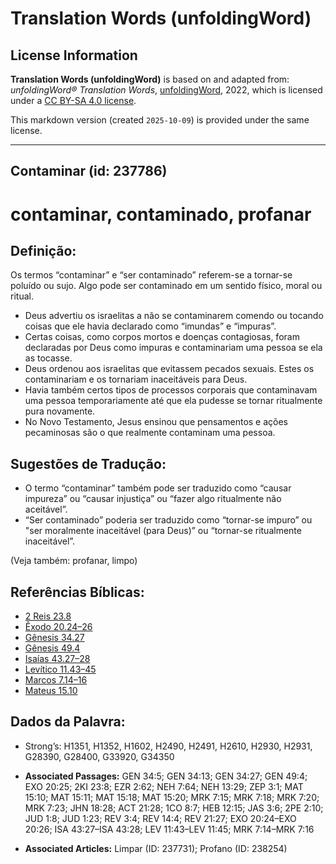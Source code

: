 # Translation Words (unfoldingWord)

## License Information

**Translation Words (unfoldingWord)** is based on and adapted from: _unfoldingWord® Translation Words_, [unfoldingWord](https://unfoldingword.org/utw), 2022, which is licensed under a [CC BY-SA 4.0 license](https://creativecommons.org/licenses/by-sa/4.0/legalcode.en).

This markdown version (created `2025-10-09`) is provided under the same license.



--------------------------------

## Contaminar (id: 237786)

contaminar, contaminado, profanar
=================================

Definição:
----------

Os termos “contaminar” e “ser contaminado” referem\-se a tornar\-se poluído ou sujo. Algo pode ser contaminado em um sentido físico, moral ou ritual.

* Deus advertiu os israelitas a não se contaminarem comendo ou tocando coisas que ele havia declarado como “imundas” e “impuras”.
* Certas coisas, como corpos mortos e doenças contagiosas, foram declaradas por Deus como impuras e contaminariam uma pessoa se ela as tocasse.
* Deus ordenou aos israelitas que evitassem pecados sexuais. Estes os contaminariam e os tornariam inaceitáveis para Deus.
* Havia também certos tipos de processos corporais que contaminavam uma pessoa temporariamente até que ela pudesse se tornar ritualmente pura novamente.
* No Novo Testamento, Jesus ensinou que pensamentos e ações pecaminosas são o que realmente contaminam uma pessoa.

Sugestões de Tradução:
----------------------

* O termo “contaminar” também pode ser traduzido como “causar impureza” ou “causar injustiça” ou “fazer algo ritualmente não aceitável”.
* “Ser contaminado” poderia ser traduzido como “tornar\-se impuro” ou "ser moralmente inaceitável (para Deus)” ou “tornar\-se ritualmente inaceitável”.

(Veja também: profanar, limpo)

Referências Bíblicas:
---------------------

* [2 Reis 23\.8](https://ref.ly/2Kgs23:8)
* [Êxodo 20\.24–26](https://ref.ly/Exod20:24-Exod20:26)
* [Gênesis 34\.27](https://ref.ly/Gen34:27)
* [Gênesis 49\.4](https://ref.ly/Gen49:4)
* [Isaías 43\.27–28](https://ref.ly/Isa43:27-Isa43:28)
* [Levítico 11\.43–45](https://ref.ly/Lev11:43-Lev11:45)
* [Marcos 7\.14–16](https://ref.ly/Mark7:14-Mark7:16)
* [Mateus 15\.10](https://ref.ly/Matt15:10)

Dados da Palavra:
-----------------

* Strong’s: H1351, H1352, H1602, H2490, H2491, H2610, H2930, H2931, G28390, G28400, G33920, G34350

* **Associated Passages:** GEN 34:5; GEN 34:13; GEN 34:27; GEN 49:4; EXO 20:25; 2KI 23:8; EZR 2:62; NEH 7:64; NEH 13:29; ZEP 3:1; MAT 15:10; MAT 15:11; MAT 15:18; MAT 15:20; MRK 7:15; MRK 7:18; MRK 7:20; MRK 7:23; JHN 18:28; ACT 21:28; 1CO 8:7; HEB 12:15; JAS 3:6; 2PE 2:10; JUD 1:8; JUD 1:23; REV 3:4; REV 14:4; REV 21:27; EXO 20:24–EXO 20:26; ISA 43:27–ISA 43:28; LEV 11:43–LEV 11:45; MRK 7:14–MRK 7:16
* **Associated Articles:** Limpar (ID: 237731); Profano (ID: 238254)

